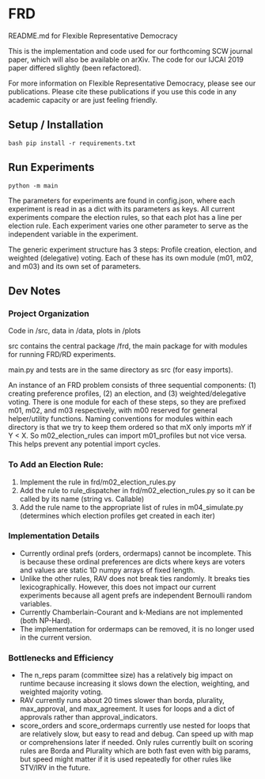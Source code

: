 # FRD
README.md for Flexible Representative Democracy

This is the implementation and code used for our forthcoming SCW journal paper, which will also be available on arXiv. The code for our IJCAI 2019 paper differed slightly (been refactored).

For more information on Flexible Representative Democracy, please see our publications. Please cite these publications if you use this code in any academic capacity or are just feeling friendly.


## Setup / Installation
```bash pip install -r requirements.txt```

## Run Experiments
```python -m main```

The parameters for experiments are found in config.json, where each experiment is read in as a dict with its parameters as keys.
All current experiments compare the election rules, so that each plot has a line per election rule. Each experiment varies one other parameter to serve as the independent variable in the experiment.

The generic experiment structure has 3 steps: Profile creation, election, and weighted (delegative) voting. Each of these has its own module (m01, m02, and m03) and its own set of parameters.



## Dev Notes

### Project Organization
Code in /src, data in /data, plots in /plots

src contains the central package /frd, the main package for with modules for running FRD/RD experiments.

main.py and tests are in the same directory as src (for easy imports).

An instance of an FRD problem consists of three sequential components: (1) creating preference profiles, (2) an election, and (3) weighted/delegative voting. There is one module for each of these steps, so they are prefixed m01, m02, and m03 respectively, with m00 reserved for general helper/utility functions. Naming conventions for modules within each directory is that we try to keep them ordered so that mX only imports mY if Y < X. So m02_election_rules can import m01_profiles but not vice versa. This helps prevent any potential import cycles.

### To Add an Election Rule:
1. Implement the rule in frd/m02_election_rules.py
2. Add the rule to rule_dispatcher in frd/m02_election_rules.py so it can be called by its name (string vs. Callable)
3. Add the rule name to the appropriate list of rules in m04_simulate.py (determines which election profiles get created in each iter)

### Implementation Details
- Currently ordinal prefs (orders, ordermaps) cannot be incomplete. This is because these ordinal preferences are dicts where keys are voters and values are static 1D numpy arrays of fixed length.
- Unlike the other rules, RAV does not break ties randomly. It breaks ties lexicographically. However, this does not impact our current experiments because all agent prefs are independent Bernoulli random variables.
- Currently Chamberlain-Courant and k-Medians are not implemented (both NP-Hard).
- The implementation for ordermaps can be removed, it is no longer used in the current version.


### Bottlenecks and Efficiency
- The n_reps param (committee size) has a relatively big impact on runtime because increasing it slows down the election, weighting, and weighted majority voting.
- RAV currently runs about 20 times slower than borda, plurality, max_approval, and max_agreement. It uses for loops and a dict of approvals rather than approval_indicators.
- score_orders and score_ordermaps currently use nested for loops that are relatively slow, but easy to read and debug. Can speed up with map or comprehensions later if needed. Only rules currently built on scoring rules are Borda and Plurality which are both fast even with big params, but speed might matter if it is used repeatedly for other rules like STV/IRV in the future.